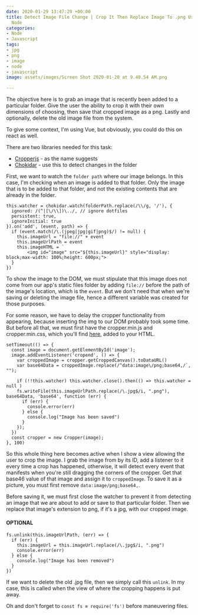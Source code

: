 ```yaml
---
date: 2020-01-29 13:47:29 +00:00
title: Detect Image File Change | Crop It Then Replace Image To .png Using Javascript
  Node
categories:
- Node
- Javascript
tags:
- jpg
- png
- image
- node
- javascript
image: assets/images/Screen Shot 2020-01-28 at 9.40.54 AM.png

---
```

The objective here is to grab an image that is recently been added to a particular folder. Give the user the ability to crop it with their own dimensions of choosing, then save that cropped image as a png. Lastly and optionally, delete the old image file from the system. 

To give some context, I'm using Vue, but obviously, you could do this on react as well.

There are two libraries needed for this task:

* [Cropperjs](https://fengyuanchen.github.io/cropperjs/ "Cropperjs") - as the name suggests
* [Chokidar](https://github.com/paulmillr/chokidar "Chokidar") - use this to detect changes in the folder

First, we want to watch the `folder path` where our image belongs. In this case, I'm checking when an image is added to that folder. Only the image that is to be added to that folder, and not the existing contents that are already in the folder.

    this.watcher = chokidar.watch(folderPath.replace(/\\/g, '/'), {
      ignored: /(^|[\/\\])\../, // ignore dotfiles
      persistent: true,
      ignoreInitial: true
    }).on('add', (event, path) => {
      if (event.match(/\.(jpeg|jpg|gif|png)$/) != null) {
        this.imageUrl = "file://" + event
        this.imageUrlPath = event
        this.imageHTML = `
            <img id="image" src="${this.imageUrl}" style="display: block;max-width: 100%;height: 600px;">
      }
    })

To show the image to the DOM, we must stipulate that this image does not come from our app's static files folder by adding `file://` before the path of the image's location, which is the `event`. But we don't need that when we're saving or deleting the image file, hence a different variable was created for those purposes.

For some reason, we have to delay the cropper functionality from appearing, because inserting the img to our DOM probably took some time. But before all that, we must first have the cropper.min.js and cropper.min.css, which you'll find [here](https://cdnjs.com/libraries/cropperjs "Cropper CDN"), added to your HTML.

    setTimeout(() => {
      const image = document.getElementById('image');
      image.addEventListener('cropend', () => {
        var croppedImage = cropper.getCroppedCanvas().toDataURL()
        var base64Data = croppedImage.replace(/^data:image\/png;base64,/`, "");
    
        if (!!this.watcher) this.watcher.close().then(() => this.watcher = null )
        fs.writeFile(this.imageUrlPath.replace(/\.jpg$/i, ".png"), base64Data, 'base64', function (err) {
          if (err) {
            console.error(err)
          } else {
            console.log("Image has been saved")
          }
        });
      })
      const cropper = new Cropper(image);
    }, 100)

So this whole thing here becomes active when I show a view allowing the user to crop the image. I grab the image from by its ID, add a listener to it every time a crop has happened, otherwise, it will detect every event that manifests when you're still dragging the corners of the cropper. Get that base46 value of that image and assign it to `croppedImage`. To save it as a picture, you must first remove `data:image/png;base64,`.

Before saving it, we must first close the watcher to prevent it from detecting an image that we are about to add or save to that particular folder. Then we replace that image's extension to png, if it's a jpg, with our cropped image.

#### OPTIONAL

    fs.unlink(this.imageUrlPath, (err) => {
      if (err) {
        this.imageUrl = this.imageUrl.replace(/\.jpg$/i, ".png")
        console.error(err)
      } else {
        console.log("Image has been removed")
      }
    })

If we want to delete the old .jpg file, then we simply call this `unlink`. In my case, this is called when the view of where the cropping happens is put away.

Oh and don't forget to `const fs `**`=`**` require('fs')` before maneuvering files.